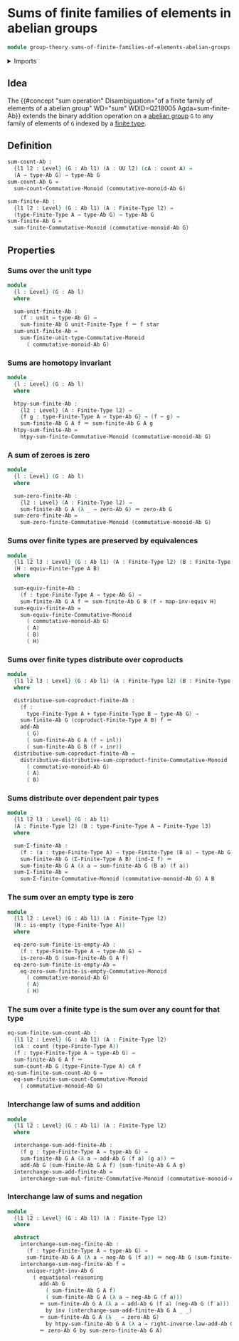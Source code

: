 # Sums of finite families of elements in abelian groups

```agda
module group-theory.sums-of-finite-families-of-elements-abelian-groups where
```

<details><summary>Imports</summary>

```agda
open import foundation.action-on-identifications-functions
open import foundation.coproduct-types
open import foundation.empty-types
open import foundation.equivalences
open import foundation.function-types
open import foundation.homotopies
open import foundation.identity-types
open import foundation.propositional-truncations
open import foundation.sets
open import foundation.type-arithmetic-cartesian-product-types
open import foundation.unit-type
open import foundation.universe-levels

open import group-theory.abelian-groups
open import group-theory.sums-of-finite-families-of-elements-commutative-monoids
open import group-theory.sums-of-finite-sequences-of-elements-abelian-groups

open import univalent-combinatorics.coproduct-types
open import univalent-combinatorics.counting
open import univalent-combinatorics.dependent-pair-types
open import univalent-combinatorics.finite-types
open import univalent-combinatorics.standard-finite-types
```

</details>

## Idea

The
{{#concept "sum operation" Disambiguation="of a finite family of elements of a abelian group" WD="sum" WDID=Q218005 Agda=sum-finite-Ab}}
extends the binary addition operation on a
[abelian group](ring-theory.semirings.md) `G` to any family of elements of `G`
indexed by a [finite type](univalent-combinatorics.finite-types.md).

## Definition

```agda
sum-count-Ab :
  {l1 l2 : Level} (G : Ab l1) (A : UU l2) (cA : count A) →
  (A → type-Ab G) → type-Ab G
sum-count-Ab G =
  sum-count-Commutative-Monoid (commutative-monoid-Ab G)

sum-finite-Ab :
  {l1 l2 : Level} (G : Ab l1) (A : Finite-Type l2) →
  (type-Finite-Type A → type-Ab G) → type-Ab G
sum-finite-Ab G =
  sum-finite-Commutative-Monoid (commutative-monoid-Ab G)
```

## Properties

### Sums over the unit type

```agda
module _
  {l : Level} (G : Ab l)
  where

  sum-unit-finite-Ab :
    (f : unit → type-Ab G) →
    sum-finite-Ab G unit-Finite-Type f ＝ f star
  sum-unit-finite-Ab =
    sum-finite-unit-type-Commutative-Monoid
      ( commutative-monoid-Ab G)
```

### Sums are homotopy invariant

```agda
module _
  {l : Level} (G : Ab l)
  where

  htpy-sum-finite-Ab :
    {l2 : Level} (A : Finite-Type l2) →
    {f g : type-Finite-Type A → type-Ab G} → (f ~ g) →
    sum-finite-Ab G A f ＝ sum-finite-Ab G A g
  htpy-sum-finite-Ab =
    htpy-sum-finite-Commutative-Monoid (commutative-monoid-Ab G)
```

### A sum of zeroes is zero

```agda
module _
  {l : Level} (G : Ab l)
  where

  sum-zero-finite-Ab :
    {l2 : Level} (A : Finite-Type l2) →
    sum-finite-Ab G A (λ _ → zero-Ab G) ＝ zero-Ab G
  sum-zero-finite-Ab =
    sum-zero-finite-Commutative-Monoid (commutative-monoid-Ab G)
```

### Sums over finite types are preserved by equivalences

```agda
module _
  {l1 l2 l3 : Level} (G : Ab l1) (A : Finite-Type l2) (B : Finite-Type l3)
  (H : equiv-Finite-Type A B)
  where

  sum-equiv-finite-Ab :
    (f : type-Finite-Type A → type-Ab G) →
    sum-finite-Ab G A f ＝ sum-finite-Ab G B (f ∘ map-inv-equiv H)
  sum-equiv-finite-Ab =
    sum-equiv-finite-Commutative-Monoid
      ( commutative-monoid-Ab G)
      ( A)
      ( B)
      ( H)
```

### Sums over finite types distribute over coproducts

```agda
module _
  {l1 l2 l3 : Level} (G : Ab l1) (A : Finite-Type l2) (B : Finite-Type l3)
  where

  distributive-sum-coproduct-finite-Ab :
    (f :
      type-Finite-Type A + type-Finite-Type B → type-Ab G) →
    sum-finite-Ab G (coproduct-Finite-Type A B) f ＝
    add-Ab
      ( G)
      ( sum-finite-Ab G A (f ∘ inl))
      ( sum-finite-Ab G B (f ∘ inr))
  distributive-sum-coproduct-finite-Ab =
    distributive-distributive-sum-coproduct-finite-Commutative-Monoid
      ( commutative-monoid-Ab G)
      ( A)
      ( B)
```

### Sums distribute over dependent pair types

```agda
module _
  {l1 l2 l3 : Level} (G : Ab l1)
  (A : Finite-Type l2) (B : type-Finite-Type A → Finite-Type l3)
  where

  sum-Σ-finite-Ab :
    (f : (a : type-Finite-Type A) → type-Finite-Type (B a) → type-Ab G) →
    sum-finite-Ab G (Σ-Finite-Type A B) (ind-Σ f) ＝
    sum-finite-Ab G A (λ a → sum-finite-Ab G (B a) (f a))
  sum-Σ-finite-Ab =
    sum-Σ-finite-Commutative-Monoid (commutative-monoid-Ab G) A B
```

### The sum over an empty type is zero

```agda
module _
  {l1 l2 : Level} (G : Ab l1) (A : Finite-Type l2)
  (H : is-empty (type-Finite-Type A))
  where

  eq-zero-sum-finite-is-empty-Ab :
    (f : type-Finite-Type A → type-Ab G) →
    is-zero-Ab G (sum-finite-Ab G A f)
  eq-zero-sum-finite-is-empty-Ab =
    eq-zero-sum-finite-is-empty-Commutative-Monoid
      ( commutative-monoid-Ab G)
      ( A)
      ( H)
```

### The sum over a finite type is the sum over any count for that type

```agda
eq-sum-finite-sum-count-Ab :
  {l1 l2 : Level} (G : Ab l1) (A : Finite-Type l2)
  (cA : count (type-Finite-Type A))
  (f : type-Finite-Type A → type-Ab G) →
  sum-finite-Ab G A f ＝
  sum-count-Ab G (type-Finite-Type A) cA f
eq-sum-finite-sum-count-Ab G =
  eq-sum-finite-sum-count-Commutative-Monoid
    ( commutative-monoid-Ab G)
```

### Interchange law of sums and addition

```agda
module _
  {l1 l2 : Level} (G : Ab l1) (A : Finite-Type l2)
  where

  interchange-sum-add-finite-Ab :
    (f g : type-Finite-Type A → type-Ab G) →
    sum-finite-Ab G A (λ a → add-Ab G (f a) (g a)) ＝
    add-Ab G (sum-finite-Ab G A f) (sum-finite-Ab G A g)
  interchange-sum-add-finite-Ab =
    interchange-sum-mul-finite-Commutative-Monoid (commutative-monoid-Ab G) A
```

### Interchange law of sums and negation

```agda
module _
  {l1 l2 : Level} (G : Ab l1) (A : Finite-Type l2)
  where

  abstract
    interchange-sum-neg-finite-Ab :
      (f : type-Finite-Type A → type-Ab G) →
      sum-finite-Ab G A (λ a → neg-Ab G (f a)) ＝ neg-Ab G (sum-finite-Ab G A f)
    interchange-sum-neg-finite-Ab f =
      unique-right-inv-Ab G
        ( equational-reasoning
          add-Ab G
            ( sum-finite-Ab G A f)
            ( sum-finite-Ab G A (λ a → neg-Ab G (f a)))
          ＝ sum-finite-Ab G A (λ a → add-Ab G (f a) (neg-Ab G (f a)))
            by inv (interchange-sum-add-finite-Ab G A _ _)
          ＝ sum-finite-Ab G A (λ _ → zero-Ab G)
            by htpy-sum-finite-Ab G A (λ a → right-inverse-law-add-Ab G _)
          ＝ zero-Ab G by sum-zero-finite-Ab G A)
```
